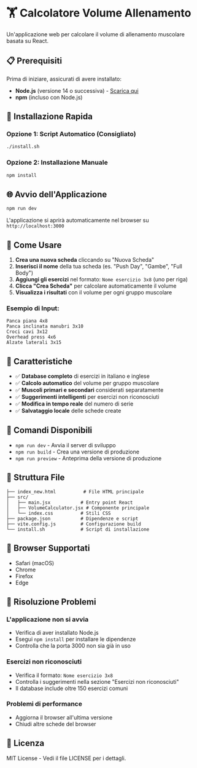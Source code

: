 # 🏋️ Calcolatore Volume Allenamento

Un'applicazione web per calcolare il volume di allenamento muscolare basata su React.

## 📋 Prerequisiti

Prima di iniziare, assicurati di avere installato:
- **Node.js** (versione 14 o successiva) - [Scarica qui](https://nodejs.org/)
- **npm** (incluso con Node.js)

## 🚀 Installazione Rapida

### Opzione 1: Script Automatico (Consigliato)
```bash
./install.sh
```

### Opzione 2: Installazione Manuale
```bash
npm install
```

## 🌐 Avvio dell'Applicazione

```bash
npm run dev
```

L'applicazione si aprirà automaticamente nel browser su `http://localhost:3000`

## 📱 Come Usare

1. **Crea una nuova scheda** cliccando su "Nuova Scheda"
2. **Inserisci il nome** della tua scheda (es. "Push Day", "Gambe", "Full Body")
3. **Aggiungi gli esercizi** nel formato: `Nome esercizio 3x8` (uno per riga)
4. **Clicca "Crea Scheda"** per calcolare automaticamente il volume
5. **Visualizza i risultati** con il volume per ogni gruppo muscolare

### Esempio di Input:
```
Panca piana 4x8
Panca inclinata manubri 3x10
Croci cavi 3x12
Overhead press 4x6
Alzate laterali 3x15
```

## 🎯 Caratteristiche

- ✅ **Database completo** di esercizi in italiano e inglese
- ✅ **Calcolo automatico** del volume per gruppo muscolare
- ✅ **Muscoli primari e secondari** considerati separatamente
- ✅ **Suggerimenti intelligenti** per esercizi non riconosciuti
- ✅ **Modifica in tempo reale** del numero di serie
- ✅ **Salvataggio locale** delle schede create

## 🔧 Comandi Disponibili

- `npm run dev` - Avvia il server di sviluppo
- `npm run build` - Crea una versione di produzione
- `npm run preview` - Anteprima della versione di produzione

## 📂 Struttura File

```
├── index_new.html          # File HTML principale
├── src/
│   ├── main.jsx           # Entry point React
│   ├── VolumeCalculator.jsx # Componente principale
│   └── index.css          # Stili CSS
├── package.json           # Dipendenze e script
├── vite.config.js         # Configurazione build
└── install.sh             # Script di installazione
```

## 🌟 Browser Supportati

- Safari (macOS)
- Chrome
- Firefox
- Edge

## 🐛 Risoluzione Problemi

### L'applicazione non si avvia
- Verifica di aver installato Node.js
- Esegui `npm install` per installare le dipendenze
- Controlla che la porta 3000 non sia già in uso

### Esercizi non riconosciuti
- Verifica il formato: `Nome esercizio 3x8`
- Controlla i suggerimenti nella sezione "Esercizi non riconosciuti"
- Il database include oltre 150 esercizi comuni

### Problemi di performance
- Aggiorna il browser all'ultima versione
- Chiudi altre schede del browser

## 📄 Licenza

MIT License - Vedi il file LICENSE per i dettagli.